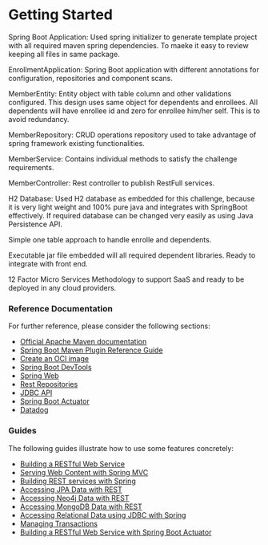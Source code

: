 # Getting Started

Spring Boot Application:
Used spring initializer to generate template project with all required maven spring dependencies.  To maeke it easy to review keeping all files in same package.

EnrollmentApplication:  Spring Boot application with different annotations for configuration, repositories and component scans.

MemberEntity: Entity object with table column and other validations configured. This design uses same object for dependents and enrollees.  All dependents
will have enrollee id and zero for enrollee him/her self. This is to avoid redundancy.  

MemberRepository:  CRUD operations repository used to take advantage of spring framework existing functionalities.

MemberService:  Contains individual methods to satisfy the challenge requirements.

MemberController: Rest controller to publish RestFull services.


H2 Database:
Used H2 database as embedded for this challenge, because it is very light weight and 100% pure java and integrates with SpringBoot effectively. If required database can 
be changed very easily as using Java Persistence API. 

Simple one table approach to handle enrolle and dependents.


Executable jar file embedded will all required dependent libraries.  Ready to integrate with front end.


12 Factor Micro Services Methodology to support SaaS and ready to be deployed in any cloud providers.

### Reference Documentation
For further reference, please consider the following sections:

* [Official Apache Maven documentation](https://maven.apache.org/guides/index.html)
* [Spring Boot Maven Plugin Reference Guide](https://docs.spring.io/spring-boot/docs/2.3.4.RELEASE/maven-plugin/reference/html/)
* [Create an OCI image](https://docs.spring.io/spring-boot/docs/2.3.4.RELEASE/maven-plugin/reference/html/#build-image)
* [Spring Boot DevTools](https://docs.spring.io/spring-boot/docs/2.3.4.RELEASE/reference/htmlsingle/#using-boot-devtools)
* [Spring Web](https://docs.spring.io/spring-boot/docs/2.3.4.RELEASE/reference/htmlsingle/#boot-features-developing-web-applications)
* [Rest Repositories](https://docs.spring.io/spring-boot/docs/2.3.4.RELEASE/reference/htmlsingle/#howto-use-exposing-spring-data-repositories-rest-endpoint)
* [JDBC API](https://docs.spring.io/spring-boot/docs/2.3.4.RELEASE/reference/htmlsingle/#boot-features-sql)
* [Spring Boot Actuator](https://docs.spring.io/spring-boot/docs/2.3.4.RELEASE/reference/htmlsingle/#production-ready)
* [Datadog](https://docs.spring.io/spring-boot/docs/2.3.4.RELEASE/reference/html/production-ready-features.html#production-ready-metrics-export-datadog)

### Guides
The following guides illustrate how to use some features concretely:

* [Building a RESTful Web Service](https://spring.io/guides/gs/rest-service/)
* [Serving Web Content with Spring MVC](https://spring.io/guides/gs/serving-web-content/)
* [Building REST services with Spring](https://spring.io/guides/tutorials/bookmarks/)
* [Accessing JPA Data with REST](https://spring.io/guides/gs/accessing-data-rest/)
* [Accessing Neo4j Data with REST](https://spring.io/guides/gs/accessing-neo4j-data-rest/)
* [Accessing MongoDB Data with REST](https://spring.io/guides/gs/accessing-mongodb-data-rest/)
* [Accessing Relational Data using JDBC with Spring](https://spring.io/guides/gs/relational-data-access/)
* [Managing Transactions](https://spring.io/guides/gs/managing-transactions/)
* [Building a RESTful Web Service with Spring Boot Actuator](https://spring.io/guides/gs/actuator-service/)

